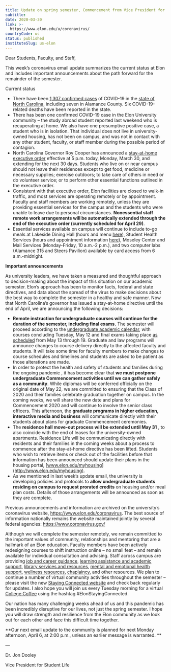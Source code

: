 ```yaml
---
title: Update on spring semester, Commencement from Vice President for Student Life Jon Dooley
subtitle: 
date: 2020-03-30
link: >-
  https://www.elon.edu/u/coronavirus/
countryCode: us
status: published
instituteSlug: us-elon
---
```

Dear Students, Faculty, and Staff,

This week’s coronavirus email update summarizes the current status at Elon and includes important announcements about the path forward for the remainder of the semester.

Current status

  * There have been [1,307 confirmed cases](https://www.ncdhhs.gov/covid-19-case-count-nc) of COVID-19 in the [state of North Carolina](https://www.ncdhhs.gov/divisions/public-health/coronavirus-disease-2019-covid-19-response-north-carolina), including seven in Alamance County. Six COVID-19-related deaths have been reported in the state.
  * There has been one confirmed COVID-19 case in the Elon University community – the study abroad student reported last weekend who is recuperating at home. We also have one presumptive positive case, a student who is in isolation. That individual does not live in university-owned housing, has not been on campus, and was not in contact with any other student, faculty, or staff member during the possible period of contagion.
  * North Carolina Governor Roy Cooper has announced a [stay-at-home executive order](https://files.nc.gov/governor/documents/files/EO121-Stay-at-Home-Order-3.pdf) effective at 5 p.m. today, Monday, March 30, and extending for the next 30 days. Students who live on or near campus should not leave their residences except to get food, medicine or necessary supplies; exercise outdoors; to take care of others in need or do volunteer service; or to perform other essential functions outlined in the executive order.
  * Consistent with that executive order, Elon facilities are closed to walk-in traffic, and most services are operating remotely or by appointment. Faculty and staff members are working remotely, unless they are providing essential services for the campus and the students who were unable to leave due to personal circumstances. **Nonessential staff remote work arrangements will be automatically extended through the end of the executive order (currently scheduled for April 29)**.
  * Essential services available on campus will continue to  include to-go meals at Lakeside Dining Hall (hours and menu [here](https://www.elondining.com/menu-hours/)), Student Health Services (hours and appointment information [here](https://www.elon.edu/u/health-wellness/health-services/)), Moseley Center and Mail Services (Monday-Friday, 10 a.m.-2 p.m.), and two computer labs (Alamance 315 and Steers Pavilion) available by card access from 6 a.m.-midnight.



**Important announcements**

As university leaders, we have taken a measured and thoughtful approach to decision-making about the impact of this situation on our academic semester. Elon’s approach has been to monitor facts, federal and state directives, and data about the spread of the virus to make decisions about the best way to complete the semester in a healthy and safe manner. Now that North Carolina’s governor has issued a stay-at-home directive until the end of April, we are announcing the following decisions:

  * **Remote instruction for undergraduate courses will continue for the duration of the semester, including final exams.** The semester will proceed according to the [undergraduate academic calendar](https://www.elon.edu/u/academic-calendar/), with courses concluding Tuesday, May 12 and final exams taking place [as scheduled](https://www.elon.edu/u/academic-calendar/) from May 13 through 19. Graduate and law programs will announce changes to course delivery directly to the affected faculty and students.  It will take some time for faculty members to make changes to course schedules and timelines and students are asked to be patient as those alterations are made.
  * In order to protect the health and safety of students and families during the ongoing pandemic , it has become clear that **we must postpone undergraduate Commencement activities until we can gather safely as a community**.  While diplomas will be conferred officially on the original date of May 22, we are committed to ensuring that the Class of 2020 and their families celebrate graduation together on campus. In the coming weeks, we will share the new date and plans for Commencement 2020 and will continue to involve the senior class officers. This afternoon, the **graduate programs in higher education, interactive media and business** will communicate directly with their students about plans for graduate Commencement ceremonies.
  * The **residence hall move-out process will be extended until May 31** , to also coincide with the end of leases for the university-owned apartments. Residence Life will be communicating directly with residents and their families in the coming weeks about a process to commence after the stay-at-home directive has been lifted. Students who wish to retrieve items or check out of the facilities before that information has been announced should update their plans in the housing portal, [www.elon.edu/myhousing](http://www.elon.edu/myhousing).
  * As we mentioned in last week’s update email, the university is developing policies and protocols to **allow undergraduate students residing on campus to request prorated credits** on housing and/or meal plan costs. Details of those arrangements will be announced as soon as they are complete.



Previous announcements and information are archived on the university’s coronavirus website, <https://www.elon.edu/coronavirus>. The best source of information nationally remains the website maintained jointly by several federal agencies: <https://www.coronavirus.gov/>

Although we will complete the semester remotely, we remain committed to the important values of community, relationships and mentoring that are a hallmark of an Elon education. Faculty members have been actively redesigning courses to shift instruction online – no small feat – and remain available for individual consultation and advising. Staff across campus are providing [job and career guidance](https://www.elon.edu/u/news/2020/03/27/spdc-offering-virtual-resources-to-assist-students-in-job-search/), [learning assistance and academic support](https://www.elon.edu/u/academics/koenigsberger-learning-center/), [library services and resources](https://www.elon.edu/u/news/2020/03/23/information-about-accessing-belk-library-services-and-resources/), [mental and emotional health support](https://www.elon.edu/u/news/2020/03/24/counseling-services-available-for-elon-community-during-online-learning-period/), [wellness resources](https://www.elon.edu/u/campus-recreation-wellness/online-wellness-resources/), [chaplaincy](https://www.elon.edu/u/truitt-center/), and other resources. We plan to continue a number of virtual community activities throughout the semester – please visit the new [Staying Connected website](https://www.elon.edu/u/staying-connected/) and check back regularly for updates. I also hope you will join us every Tuesday morning for a virtual [College Coffee](https://www.elon.edu/u/academics/living-and-learning/dining-engagement/college-coffee/) using the hashtag #ElonStayingConnected.

Our nation has many challenging weeks ahead of us and this pandemic has been incredibly disruptive for our lives, not just the spring semester. I hope you will draw strength and resilience from the Elon community as we look out for each other and face this difficult time together.

**Our next email update to the community is planned for next Monday afternoon, April 6, at 2:00 p.m., unless an earlier message is warranted.  **

—

Dr. Jon Dooley

Vice President for Student Life
